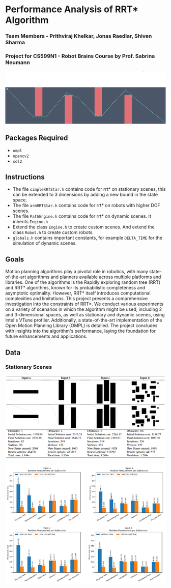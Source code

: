 # Performance Analysis of RRT* Algorithm
### Team Members - Prithviraj Khelkar, Jonas Raedlar, Shiven Sharma
### Project for CS599N1 - Robot Brains Course by Prof. Sabrina Neumann

![title](Images/title_image.png)

## Packages Required
* ```ompl```
* ```opencv2```
* ```sdl2```

## Instructions
* The file ```simpleRRTStar.h``` contains code for rrt* on stationary scenes, this can be extended to 3 dimensions by adding a new bound in the state space.
* The file ```armRRTStar.h``` contains code for rrt* on robots with higher DOF scenes.
* The file ```PathEngine.h``` contains code for rrt* on dynamic scenes. It inherits ```Engine.h```
* Extend the class ```Engine.h``` to create custom scenes. And extend the class ```Robot.h``` to create custom robots.
* ```globals.h``` contains important constants, for example ```DELTA_TIME``` for the simulation of dynamic scenes.

## Goals
Motion planning algorithms play a pivotal role in robotics, with many state-of-the-art algorithms and planners available across multiple platforms and libraries. One of the algorithms is the Rapidly exploring random tree (RRT) and RRT* algorithms, known for its probabilistic completeness and asymptotic optimality. However, RRT* itself introduces computational complexities and limitations. This project presents a comprehensive investigation into the constraints of RRT*. We conduct various experiments on a variety of scenarios in which the algorithm might be used, including 2 and 3-dimensional spaces, as well as stationary and dynamic scenes, using Intel's VTune profiler. Additionally, a state-of-the-art implementation of the Open Motion Planning Library (OMPL) is detailed. The project concludes with insights into the algorithm's performance, laying the foundation for future enhancements and applications.


## Data
### Stationary Scenes
![](Images/stationary.png)

![](Images/CPU_time.png)